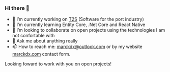 ### Hi there 👋

- 🔭 I’m currently working on [T2S](https://www.t2s.com.br) (Software for the port industry) 
- 🌱 I’m currently learning Entity Core, .Net Core and React Native
- 👯 I’m looking to collaborate on open projects using the technologies I am not confortable with
- 💬 Ask me about anything really
- 📫 How to reach me: marckdx@outlook.com or by my website [marckdx.com](https://marckdx.com) contact form.

Looking foward to work with you on open projects!
